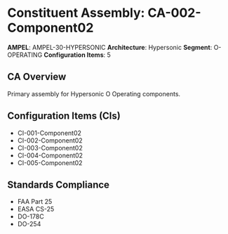 # Constituent Assembly: CA-002-Component02

**AMPEL**: AMPEL-30-HYPERSONIC
**Architecture**: Hypersonic
**Segment**: O-OPERATING
**Configuration Items**: 5

## CA Overview
Primary assembly for Hypersonic O Operating components.

## Configuration Items (CIs)
- CI-001-Component02
- CI-002-Component02
- CI-003-Component02
- CI-004-Component02
- CI-005-Component02

## Standards Compliance
- FAA Part 25
- EASA CS-25
- DO-178C
- DO-254
